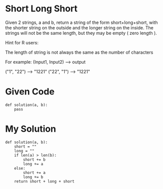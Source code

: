 # Short Long Short

Given 2 strings, a and b, return a string of the form short+long+short, with the shorter string on the outside and the longer string on the inside. The strings will not be the same length, but they may be empty ( zero length ).

Hint for R users:

The length of string is not always the same as the number of characters

For example: (Input1, Input2) --> output

("1", "22") --> "1221"
("22", "1") --> "1221"

# Given Code

```{python}
def solution(a, b):
    pass
```

# My Solution

```{python}
def solution(a, b):
    short = ""
    long = ""
    if len(a) > len(b):
        short += b
        long += a
    else: 
        short += a
        long += b
    return short + long + short
```

